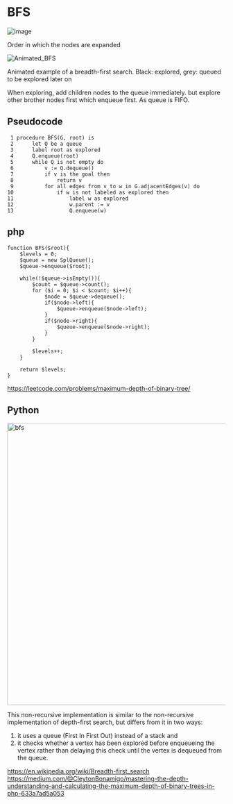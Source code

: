 # BFS

![image](https://github.com/lz2510/TechInterview/assets/1209204/84f0f7df-3e5f-4eab-8bf3-b8547e357354)

Order in which the nodes are expanded

![Animated_BFS](https://github.com/lz2510/TechInterview/assets/1209204/9d7a6904-03c3-4f95-9c09-c693479e776a)

Animated example of a breadth-first search. Black: explored, grey: queued to be explored later on

When exploring, add children nodes to the queue immediately. but explore other brother nodes first which enqueue first. As queue is FIFO.

## Pseudocode

     1 procedure BFS(G, root) is
     2      let Q be a queue
     3      label root as explored
     4      Q.enqueue(root)
     5      while Q is not empty do
     6          v := Q.dequeue()
     7          if v is the goal then
     8              return v
     9          for all edges from v to w in G.adjacentEdges(v) do
    10              if w is not labeled as explored then
    11                  label w as explored
    12                  w.parent := v
    13                  Q.enqueue(w)

## php

    function BFS($root){
        $levels = 0;
        $queue = new SplQueue();
        $queue->enqueue($root);
    
        while(!$queue->isEmpty()){
            $count = $queue->count();
            for ($i = 0; $i < $count; $i++){
                $node = $queue->dequeue();
                if($node->left){
                    $queue->enqueue($node->left);
                }
                if($node->right){
                    $queue->enqueue($node->right);
                }
            }
    
            $levels++;
        }
    
        return $levels;
    }

https://leetcode.com/problems/maximum-depth-of-binary-tree/  

## Python

<img width="650" alt="bfs" src="https://user-images.githubusercontent.com/1209204/209937599-3a49bc2a-3c29-4ca0-b8cc-0ac7117c57c2.png">

This non-recursive implementation is similar to the non-recursive implementation of depth-first search, but differs from it in two ways:
1. it uses a queue (First In First Out) instead of a stack and
2. it checks whether a vertex has been explored before enqueueing the vertex rather than delaying this check until the vertex is dequeued from the queue.

https://en.wikipedia.org/wiki/Breadth-first_search  
https://medium.com/@CleytonBonamigo/mastering-the-depth-understanding-and-calculating-the-maximum-depth-of-binary-trees-in-php-633a7ad5a053   
